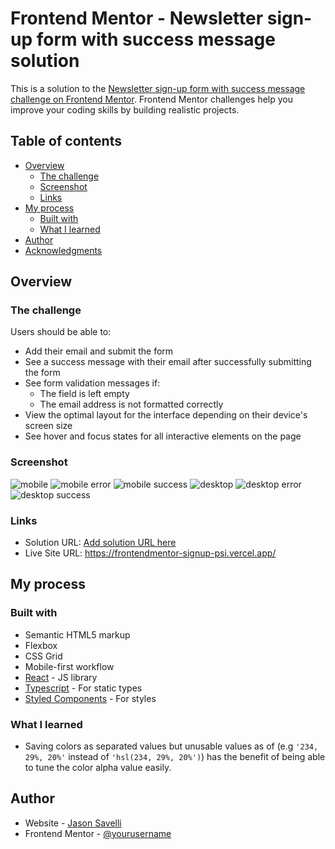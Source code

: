 # Frontend Mentor - Newsletter sign-up form with success message solution

This is a solution to the [Newsletter sign-up form with success message challenge on Frontend Mentor](https://www.frontendmentor.io/challenges/newsletter-signup-form-with-success-message-3FC1AZbNrv). Frontend Mentor challenges help you improve your coding skills by building realistic projects.

## Table of contents

-   [Overview](#overview)
    -   [The challenge](#the-challenge)
    -   [Screenshot](#screenshot)
    -   [Links](#links)
-   [My process](#my-process)
    -   [Built with](#built-with)
    -   [What I learned](#what-i-learned)
-   [Author](#author)
-   [Acknowledgments](#acknowledgments)

## Overview

### The challenge

Users should be able to:

-   Add their email and submit the form
-   See a success message with their email after successfully submitting the form
-   See form validation messages if:
    -   The field is left empty
    -   The email address is not formatted correctly
-   View the optimal layout for the interface depending on their device's screen size
-   See hover and focus states for all interactive elements on the page

### Screenshot

![mobile](./readme/mobile.png)
![mobile error](./readme/mobile-error.png)
![mobile success](./readme/mobile-success.png)
![desktop](./readme/desktop.png)
![desktop error](./readme/desktop-error.png)
![desktop success](./readme/desktop-success.png)

### Links

-   Solution URL: [Add solution URL here](https://your-solution-url.com)
-   Live Site URL: https://frontendmentor-signup-psi.vercel.app/

## My process

### Built with

-   Semantic HTML5 markup
-   Flexbox
-   CSS Grid
-   Mobile-first workflow
-   [React](https://reactjs.org/) - JS library
-   [Typescript](https://www.typescriptlang.org/) - For static types
-   [Styled Components](https://styled-components.com/) - For styles

### What I learned

-   Saving colors as separated values but unusable values as of (e.g `'234, 29%, 20%'` instead of `'hsl(234, 29%, 20%')`) has the benefit of being able to tune the color alpha value easily.

## Author

-   Website - [Jason Savelli](https://www.jasonsavelli.fr)
-   Frontend Mentor - [@yourusername](https://www.frontendmentor.io/profile/yourusername)
